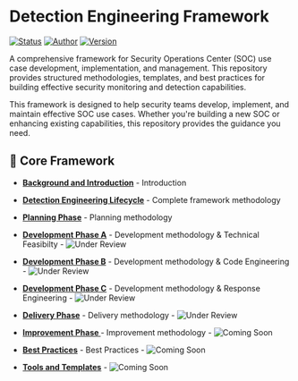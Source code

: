 # Detection Engineering Framework

[![Status](https://img.shields.io/badge/Status-Released-green.svg)](https://github.com)
[![Author](https://img.shields.io/badge/Author-Kunal_Hatode-blue)](https://github.com)
[![Version](https://img.shields.io/badge/Version-2.0-red)](https://github.com)

A comprehensive framework for Security Operations Center (SOC) use case development, implementation, and management. This repository provides structured methodologies, templates, and best practices for building effective security monitoring and detection capabilities.

This framework is designed to help security teams develop, implement, and maintain effective SOC use cases. Whether you're building a new SOC or enhancing existing capabilities, this repository provides the guidance you need.

## 📖 Core Framework


- **[Background and Introduction](Background-and-Introduction.md)** - Introduction
- **[Detection Engineering Lifecycle](Detection-Engineering-Lifecycle.md)** - Complete framework methodology
- **[Planning Phase](planning-phase.md)** - Planning methodology

- **[Development Phase A](development-phase-A.md)** - Development methodology & Technical Feasibilty - ![Under Review](https://img.shields.io/badge/Under%20Review-9e298d)
- **[Development Phase B](development-phase-B.md)** - Development methodology & Code Engineering - ![Under Review](https://img.shields.io/badge/Under%20Review-9e298d)
- **[Development Phase C](development-phase-C.md)** - Development methodology & Response Engineering - ![Under Review](https://img.shields.io/badge/Under%20Review-9e298d)
- **[Delivery Phase](delivery-phase.md)** - Delivery methodology - ![Under Review](https://img.shields.io/badge/Under%20Review-9e298d)
- **[Improvement Phase ]()** - Improvement methodology - ![Coming Soon](https://img.shields.io/badge/Coming%20soon-feb204)
- **[Best Practices]()** - Best Practices - ![Coming Soon](https://img.shields.io/badge/Coming%20soon-feb204)
- **[Tools and Templates](tool-and-templates)** - ![Coming Soon](https://img.shields.io/badge/Coming%20soon-feb204)




<!--
- **[Development Phase](development-phase.md)** - Development methodology  - Coming Soon
- **[Delivery Phase](delivery-phase.md)** - Delivery methodology  - Coming Soon
- **[Improvement Phase ](improvement-phase.md)** - Improvment methodology  - Coming Soon
- **[Best Practices](best-practice.md)** - Best Practices  - Coming Soon
- **[Tools](tools.md)** - Tools - Coming Soon
-->

  
